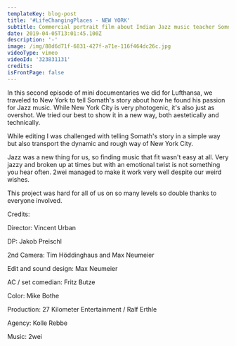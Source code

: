 ```yaml
---
templateKey: blog-post
title: '#LifeChangingPlaces - NEW YORK'
subtitle: Commercial portrait film about Indian Jazz music teacher Somnath
date: 2019-04-05T13:01:45.100Z
description: '-'
image: /img/88d6d71f-6831-427f-a71e-116f464dc26c.jpg
videoType: vimeo
videoId: '323831131'
credits:
isFrontPage: false
---
```

In this second episode of mini documentaries we did for Lufthansa, we traveled to New York to tell Somath's story about how he found his passion for Jazz music. While New York City is very photogenic, it's also just as overshot. We tried our best to show it in a new way, both aestetically and technically.

While editing I was challenged with telling Somath's story in a simple way but also transport the dynamic and rough way of New York City. 

Jazz was a new thing for us, so finding music that fit wasn't easy at all. Very jazzy and broken up at times but with an emotional twist is not something you hear often. 2wei managed to make it work very well despite our weird wishes.

This project was hard for all of us on so many levels so double thanks to everyone involved.

Credits: 

Director: Vincent Urban

DP: Jakob Preischl

2nd Camera: Tim Höddinghaus and Max Neumeier

Edit and sound design: Max Neumeier

AC / set comedian: Fritz Butze

Color: Mike Bothe

Production: 27 Kilometer Entertainment / Ralf Erthle

Agency: Kolle Rebbe

Music: 2wei
